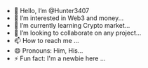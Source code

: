 - 👋 Hello, I’m @Hunter3407
- 👀 I’m interested in Web3 and money...
- 🌱 I’m currently learning Crypto market...
- 💞️ I’m looking to collaborate on any project...
- 📫 How to reach me ...
- 😄 Pronouns: Him, His...
- ⚡ Fun fact: I'm a newbie here ...

<!---
Hunter3407/Hunter3407 is a ✨ special ✨ repository because its `README.md` (this file) appears on your GitHub profile.
You can click the Preview link to take a look at your changes.
--->
